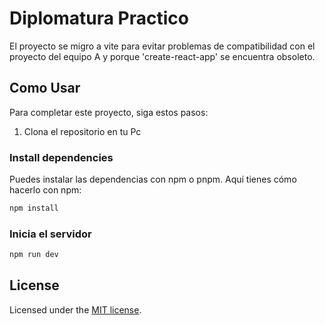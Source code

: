 # Diplomatura Practico
El proyecto se migro a vite para evitar problemas de compatibilidad con el proyecto del equipo A y porque 'create-react-app' se encuentra obsoleto.

## Como Usar

Para completar este proyecto, siga estos pasos:
1. Clona el repositorio en tu Pc

### Install dependencies

Puedes instalar las dependencias con npm o pnpm. Aquí tienes cómo hacerlo con npm:

```bash
npm install
```

### Inicia el servidor

```bash
npm run dev
```

## License

Licensed under the [MIT license](https://github.com/frontio-ai/vite-template/blob/main/LICENSE).